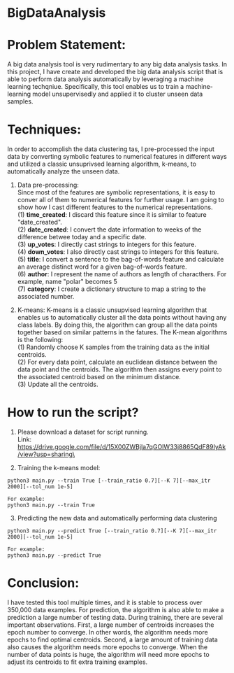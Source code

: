 # BigDataAnalysis
# Problem Statement:
A big data analysis tool is very rudimentary to any big data analysis tasks. In this project, I have create and developed the big data analysis script that is able to perform data analysis automatically by leveraging a machine learning techqniue. Specifically, this tool enables us to train a machine-learning model unsupervisedly and applied it to cluster unseen data samples. 

# Techniques:
In order to accomplish the data clustering tas, I pre-processed the input data by converting symbolic features to numerical features in different ways and utilized a classic unsuprivsed learning algorithm, k-means, to automatically analyze the unseen data.

1. Data pre-processing: <br />
Since most of the features are symbolic representations, it is easy to conver all of them to numerical features for further usage. I am going to show how I cast different features to the numerical representations. <br />
(1) **time_created**: I discard this feature since it is similar to feature "date_created". <br />
(2) **date_created**: I convert the date information to weeks of the difference betwee today and a specific date. <br />
(3) **up_votes**: I directly cast strings to integers for this feature. <br />
(4) **down_votes**: I also directly cast strings to integers for this feature. <br />
(5) **title**: I convert a sentence to the bag-of-words feature and calculate an average distinct word for a given bag-of-words feature. <br />
(6) **author**: I represent the name of authors as length of characthers. For example, name "polar" becomes 5 <br />
(7) **category**: I create a dictionary structure to map a string to the associated number. <br />

2. K-means:
K-means is a classic unsupvised learning algorithm that enables us to automatically cluster all the data points without having any class labels. By doing this, the algorithm can group all the data points together based on similar patterns in the fatures. The K-mean algorithms is the following: <br />
(1) Randomly choose K samples from the training data as the initial centroids. <br />
(2) For every data point, calculate an euclidean distance between the data point and the centroids. The algorithm then assigns every point to the associated centroid based on the minimum distance. <br />
(3) Update all the centroids. <br />

# How to run the script?
1. Please download a dataset for script running. <br />
Link: https://drive.google.com/file/d/15X00ZWBjla7qGOIW33j8865QdF89IyAk/view?usp=sharing\

2. Training the k-means model:
```
python3 main.py --train True [--train_ratio 0.7][--K 7][--max_itr 2000][--tol_num 1e-5]

For example:
python3 main.py --train True
```

3. Predicting the new data and automatically performing data clustering
```
python3 main.py --predict True [--train_ratio 0.7][--K 7][--max_itr 2000][--tol_num 1e-5]

For example:
python3 main.py --predict True
```

# Conclusion:
I have tested this tool multiple times, and it is stable to process over 350,000 data examples. For prediction, the algorithm is also able to make a prediction a large number of testing data. During training, there are several important observations. First, a large number of centroids increases the epoch number to converge. In other words, the algorithm needs more epochs to find optimal centroids. Second, a large amount of training data also causes the algorithm needs more epochs to converge. When the number of data points is huge, the algorithm will need more epochs to adjust its centroids to fit extra training examples.
